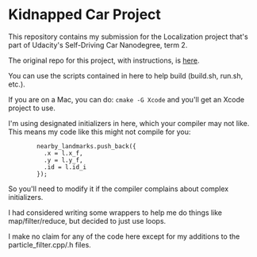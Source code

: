 # Kidnapped Car Project
This repository contains my submission for the Localization project that's part of Udacity's Self-Driving Car Nanodegree, term 2.

The original repo for this project, with instructions, is [here](https://github.com/udacity/CarND-Kidnapped-Vehicle-Project).

You can use the scripts contained in here to help build (build.sh, run.sh, etc.).

If you are on a Mac, you can do: `cmake -G Xcode` and you'll get an Xcode project to use.

I'm using designated initializers in here, which your compiler may not like. This means my code like this might not compile for you:

```
        nearby_landmarks.push_back({
          .x = l.x_f,
          .y = l.y_f,
          .id = l.id_i
        });
```

So you'll need to modify it if the compiler complains about complex initializers.

I had considered writing some wrappers to help me do things like map/filter/reduce, but decided to just use loops.

I make no claim for any of the code here except for my additions to the particle_filter.cpp/.h files.